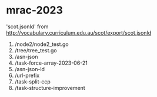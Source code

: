 # mrac-2023

'scot.jsonld' from <http://vocabulary.curriculum.edu.au/scot/export/scot.jsonld>

1. /node2/node2_test.go
2. /tree/tree_test.go
3. /asn-json
4. /task-force-array-2023-06-21
5. /asn-json-ld
6. /url-prefix
7. /task-split-ccp
8. /task-structure-improvement